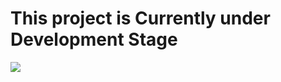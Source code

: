 <html>
<h1>This project is Currently under Development Stage</h1>
<img src= "https://t3.ftcdn.net/jpg/05/20/48/46/360_F_520484683_j4f2om7llvZD1aoL9HPZ2LmDeWWZoWK0.jpg">

</html>